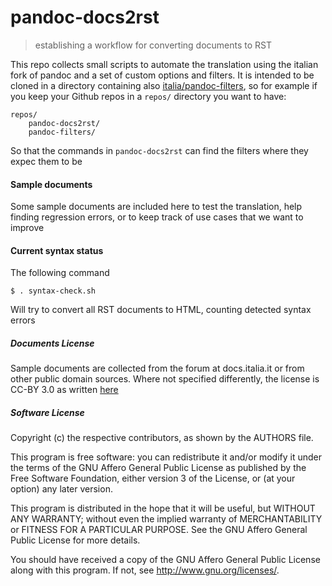 # pandoc-docs2rst

> establishing a workflow for converting documents to RST

This repo collects small scripts to automate the translation using the
italian fork of pandoc and a set of custom options and filters. It is
intended to be cloned in a directory containing also
[italia/pandoc-filters](https://github.com/italia/pandoc-filters), so
for example if you keep your Github repos in a `repos/` directory you
want to have:

    repos/
        pandoc-docs2rst/
        pandoc-filters/

So that the commands in `pandoc-docs2rst` can find the filters where
they expec them to be

#### Sample documents

Some sample documents are included here to test the translation, help
finding regression errors, or to keep track of use cases that we want
to improve

#### Current syntax status

The following command

    $ . syntax-check.sh

Will try to convert all RST documents to HTML, counting detected syntax errors

##### Documents License

Sample documents are collected from the forum at docs.italia.it or
from other public domain sources. Where not specified differently, the
license is CC-BY 3.0 as written
[here](https://developers.italia.it/en/note-legali/)

##### Software License

Copyright (c) the respective contributors, as shown by the AUTHORS file.

This program is free software: you can redistribute it and/or modify
it under the terms of the GNU Affero General Public License as published
by the Free Software Foundation, either version 3 of the License, or
(at your option) any later version.

This program is distributed in the hope that it will be useful,
but WITHOUT ANY WARRANTY; without even the implied warranty of
MERCHANTABILITY or FITNESS FOR A PARTICULAR PURPOSE.  See the
GNU Affero General Public License for more details.

You should have received a copy of the GNU Affero General Public License
along with this program.  If not, see <http://www.gnu.org/licenses/>.
